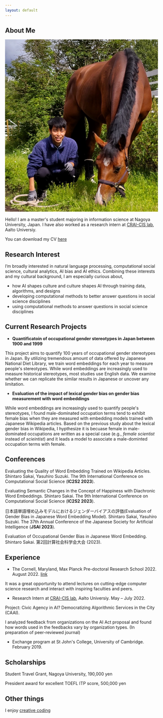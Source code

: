 ```yaml
---
layout: default
---
```


## About Me

<img class="profile-picture" src="profile.jpg">

Hello! I am a master's student majoring in information science at Nagoya University, Japan. I have also worked as a research intern at [CRAI-CIS lab](https://crai-cis.aalto.fi/), Aalto Universiy.

You can download my CV [here](CV_online.pdf)

## Research Interest

I’m broadly interested in natural language processing, computational social science, cultural analytics, AI bias and AI ethics. Combining these interests and my cultural background, I am especially curious about,
* how AI shapes culture and culture shapes AI through training data, algorithms, and designs
* developing computational methods to better answer questions in social science disciplines
* using computational methods to answer questions in social science disciplines

## Current Research Projects
* **Quantificatoin of occupational gender stereotypes in Japan between 1900 and 1999**

This project aims to quantify 100 years of occupational gender stereotypes in Japan. By utilizing tremendous amount of data offered by Japanese National Diet Library, we train word embeddings for each year to measure people's stereotypes. While word embeddings are increasingly used to measure historical stereotypes, most studies use English data. We examine whether we can replicate the similar results in Japanese or uncover any limitation.


* **Evaluation of the impact of lexical gender bias on gender bias measurement with word embeddings**

While word embeddings are increasingly used to quantify people's stereotypes, I found male-dominated occupation terms tend to exhibit female bias when they are measured with embedding models trained with Japanese Wikipedia articles. Based on the previous study about the lexical gender bias in Wikipedia, I hypthesize it is becuase female in male-dominated occupations are written as a special case (e.g., _female scientist_ instead of _scieintist_) and it leads a model to associate a male-dominted occupation terms with female. 

## Conferences

Evaluating the Quality of Word Embedding Trained on Wikipedia Articles. Shintaro Sakai, Yasuhiro Suzuki. The 9th International Conference on Computational Social Science (**IC2S2 2023**).

Evaluating Semantic Changes in the Concept of Happiness with Diachronic Word Embeddings. Shintaro Sakai. The 9th International Conference on Computational Social Science (**IC2S2 2023**).

日本語単語埋め込みモデルにおけるジェンダーバイアスの評価(Evaluation of Gender Bias in Japanese Word Embedding Model). Shintaro Sakai, Yasuhiro Suzuki. The 37th Annual Conference of the Japanese Society for Artificial Intelligence (**JSAI 2023**).

Evaluation of Occupational Gender Bias in Japanese Word Embedding. Shintaro Sakai. 第2回計算社会科学会大会 (2023).

## Experience

* The Cornell, Maryland, Max Planck Pre-doctoral Research School 2022. August 2022. [link](https://cmmrs2022.mpi-sws.org/)
  
It was a great opportunity to attend lectures on cutting-edge computer science research and interact with inspiring faculties and peers.

* Research Intern at [CRAI-CIS lab](https://crai-cis.aalto.fi/), Aalto Universiy. May – July 2022.
  
Project: Civic Agency in AI? Democratizing Algorithmic Services in the City (CAAI).

I analyzed feedback from organizations on the AI Act proposal and found how words used in the feedbacks vary by organization types. (In preparation of peer-reviewed journal)

* Exchange program at St John's College, University of Cambridge. February 2019.

## Scholarships
Student Travel Grant, Nagoya University, 190,000 yen

President award for excellent TOEFL ITP score, 500,000 yen

## Other things


I enjoy [creative coding](https://www.instagram.com/creativecoding_lab)
<br />
<br />
<br />
